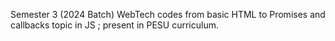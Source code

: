 Semester 3 (2024 Batch) WebTech codes from basic HTML to Promises and callbacks topic in JS ; present in PESU curriculum.
